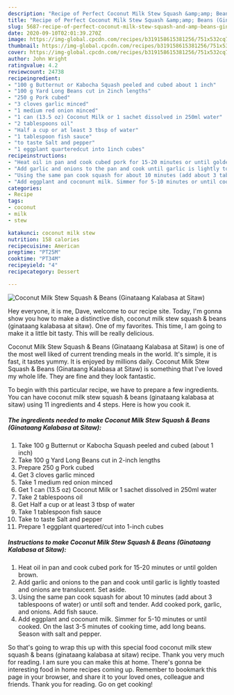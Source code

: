 ```yaml
---
description: "Recipe of Perfect Coconut Milk Stew Squash &amp;amp; Beans (Ginataang Kalabasa at Sitaw)"
title: "Recipe of Perfect Coconut Milk Stew Squash &amp;amp; Beans (Ginataang Kalabasa at Sitaw)"
slug: 5687-recipe-of-perfect-coconut-milk-stew-squash-and-amp-beans-ginataang-kalabasa-at-sitaw
date: 2020-09-10T02:01:39.270Z
image: https://img-global.cpcdn.com/recipes/b319158615381256/751x532cq70/coconut-milk-stew-squash-beans-ginataang-kalabasa-at-sitaw-recipe-main-photo.jpg
thumbnail: https://img-global.cpcdn.com/recipes/b319158615381256/751x532cq70/coconut-milk-stew-squash-beans-ginataang-kalabasa-at-sitaw-recipe-main-photo.jpg
cover: https://img-global.cpcdn.com/recipes/b319158615381256/751x532cq70/coconut-milk-stew-squash-beans-ginataang-kalabasa-at-sitaw-recipe-main-photo.jpg
author: John Wright
ratingvalue: 4.2
reviewcount: 24738
recipeingredient:
- "100 g Butternut or Kabocha Squash peeled and cubed about 1 inch"
- "100 g Yard Long Beans cut in 2inch lengths"
- "250 g Pork cubed"
- "3 cloves garlic minced"
- "1 medium red onion minced"
- "1 can (13.5 oz) Coconut Milk or 1 sachet dissolved in 250ml water"
- "2 tablespoons oil"
- "Half a cup or at least 3 tbsp of water"
- "1 tablespoon fish sauce"
- "to taste Salt and pepper"
- "1 eggplant quarteredcut into 1inch cubes"
recipeinstructions:
- "Heat oil in pan and cook cubed pork for 15-20 minutes or until golden brown."
- "Add garlic and onions to the pan and cook until garlic is lightly toasted and onions are translucent. Set aside."
- "Using the same pan cook squash for about 10 minutes (add about 3 tablespoons of water) or until soft and tender. Add cooked pork, garlic, and onions. Add fish sauce."
- "Add eggplant and coconunt milk. Simmer for 5-10 minutes or until cooked. On the last 3-5 minutes of cooking time, add long beans. Season with salt and pepper."
categories:
- Recipe
tags:
- coconut
- milk
- stew

katakunci: coconut milk stew 
nutrition: 158 calories
recipecuisine: American
preptime: "PT25M"
cooktime: "PT34M"
recipeyield: "4"
recipecategory: Dessert

---
```



![Coconut Milk Stew Squash &amp; Beans (Ginataang Kalabasa at Sitaw)](https://img-global.cpcdn.com/recipes/b319158615381256/751x532cq70/coconut-milk-stew-squash-beans-ginataang-kalabasa-at-sitaw-recipe-main-photo.jpg)

Hey everyone, it is me, Dave, welcome to our recipe site. Today, I'm gonna show you how to make a distinctive dish, coconut milk stew squash &amp; beans (ginataang kalabasa at sitaw). One of my favorites. This time, I am going to make it a little bit tasty. This will be really delicious.



Coconut Milk Stew Squash &amp; Beans (Ginataang Kalabasa at Sitaw) is one of the most well liked of current trending meals in the world. It's simple, it is fast, it tastes yummy. It is enjoyed by millions daily. Coconut Milk Stew Squash &amp; Beans (Ginataang Kalabasa at Sitaw) is something that I've loved my whole life. They are fine and they look fantastic.


To begin with this particular recipe, we have to prepare a few ingredients. You can have coconut milk stew squash &amp; beans (ginataang kalabasa at sitaw) using 11 ingredients and 4 steps. Here is how you cook it.

<!--inarticleads1-->

##### The ingredients needed to make Coconut Milk Stew Squash &amp; Beans (Ginataang Kalabasa at Sitaw):

1. Take 100 g Butternut or Kabocha Squash peeled and cubed (about 1 inch)
1. Take 100 g Yard Long Beans cut in 2-inch lengths
1. Prepare 250 g Pork cubed
1. Get 3 cloves garlic minced
1. Take 1 medium red onion minced
1. Get 1 can (13.5 oz) Coconut Milk or 1 sachet dissolved in 250ml water
1. Take 2 tablespoons oil
1. Get Half a cup or at least 3 tbsp of water
1. Take 1 tablespoon fish sauce
1. Take to taste Salt and pepper
1. Prepare 1 eggplant quartered/cut into 1-inch cubes




<!--inarticleads2-->

##### Instructions to make Coconut Milk Stew Squash &amp; Beans (Ginataang Kalabasa at Sitaw):

1. Heat oil in pan and cook cubed pork for 15-20 minutes or until golden brown.
1. Add garlic and onions to the pan and cook until garlic is lightly toasted and onions are translucent. Set aside.
1. Using the same pan cook squash for about 10 minutes (add about 3 tablespoons of water) or until soft and tender. Add cooked pork, garlic, and onions. Add fish sauce.
1. Add eggplant and coconunt milk. Simmer for 5-10 minutes or until cooked. On the last 3-5 minutes of cooking time, add long beans. Season with salt and pepper.




So that's going to wrap this up with this special food coconut milk stew squash &amp; beans (ginataang kalabasa at sitaw) recipe. Thank you very much for reading. I am sure you can make this at home. There's gonna be interesting food in home recipes coming up. Remember to bookmark this page in your browser, and share it to your loved ones, colleague and friends. Thank you for reading. Go on get cooking!
